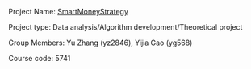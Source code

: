 Project Name: [SmartMoneyStrategy](https://github.com/yuyuCornell/SmartMoneyStrategy.git)

Project type: Data analysis/Algorithm development/Theoretical project

Group Members: Yu Zhang (yz2846), Yijia Gao (yg568)

Course code: 5741
